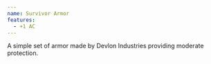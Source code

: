 ```yaml
---
name: Survivor Armor
features:
  - +1 AC
---
```

A simple set of armor made by Devlon Industries providing moderate protection.